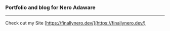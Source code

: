 ### Portfolio and blog for Nero Adaware

---

Check out my Site [https://finallynero.dev/](https://finallynero.dev/)
